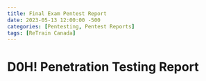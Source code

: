 ```yaml
---
title: Final Exam Pentest Report
date: 2023-05-13 12:00:00 -500
categories: [Pentesting, Pentest Reports]
tags: [ReTrain Canada]
---
```


# D0H! Penetration Testing Report

<object data="/assets/pdf/Exam_Pentest_Report.pdf" width="800" height="1000" type="application/pdf"></object>

